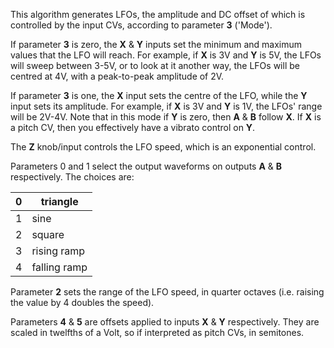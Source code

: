 
This algorithm generates LFOs, the amplitude and DC offset of which is controlled by the input CVs, according to
parameter **3** ('Mode').

If parameter **3** is zero, the **X** & **Y** inputs set the minimum and maximum values that the LFO will reach. For example, if **X**
is 3V and **Y** is 5V, the LFOs will sweep between 3-5V, or to look at it another way, the LFOs will be centred at 4V, with
a peak-to-peak amplitude of 2V.

If parameter **3** is one, the **X** input sets the centre of the LFO, while the **Y** input sets its amplitude. For example, if **X**
is 3V and **Y** is 1V, the LFOs' range will be 2V-4V. Note that in this mode if **Y** is zero, then **A** & **B** follow **X**. If **X** is a
pitch CV, then you effectively have a vibrato control on **Y**.

The **Z** knob/input controls the LFO speed, which is an exponential control.

Parameters 0 and 1 select the output waveforms on outputs **A** & **B** respectively. The choices are:

<table>
<thead>
<tr class="header">
<th>0</th>
<th>triangle</th>
</tr>
</thead>
<tbody>
<tr class="odd">
<td>1</td>
<td>sine</td>
</tr>
<tr class="even">
<td>2</td>
<td>square</td>
</tr>
<tr class="odd">
<td>3</td>
<td>rising ramp</td>
</tr>
<tr class="even">
<td>4</td>
<td>falling ramp</td>
</tr>
</tbody>
</table>

Parameter **2** sets the range of the LFO speed, in quarter octaves (i.e. raising the value by 4 doubles the speed).

Parameters **4** & **5** are offsets applied to inputs **X** & **Y** respectively. They are scaled in twelfths of a Volt, so if
interpreted as pitch CVs, in semitones.

